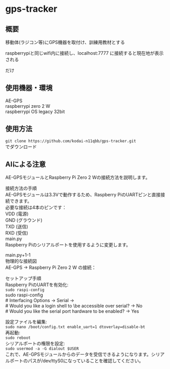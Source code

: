 # gps-tracker
## 概要
移動体(ラジコン等)にGPS機器を取付け、訓練用教材とする

raspberrypiと同じwifi内に接続し、localhost:7777 に接続すると現在地が表示される

だけ

## 使用機器・環境
AE-GPS\
raspberrypi zero 2 W\
raspberrypi OS legacy 32bit

## 使用方法
`git clone https://github.com/kodai-n11qbb/gps-tracker.git`\
でダウンロード


## AIによる注意
AE-GPSモジュールとRaspberry Pi Zero 2 Wの接続方法を説明します。

接続方法の手順\
AE-GPSモジュールは3.3Vで動作するため、Raspberry PiのUARTピンと直接接続できます。\
必要な接続は4本のピンです：\
VDD (電源)\
GND (グラウンド)\
TXD (送信)\
RXD (受信)\
main.py\
Raspberry Piのシリアルポートを使用するように変更します。

main.py+1-1\
物理的な接続図\
AE-GPS → Raspberry Pi Zero 2 W の接続：

セットアップ手順\
Raspberry PiのUARTを有効化:\
`sudo raspi-config`\
sudo raspi-config\
\# Interfacing Options → Serial → \
\# Would you like a login shell to \be accessible over serial? → No\
\# Would you like the serial port hardware to be enabled? → Yes

設定ファイルを編集:\
`sudo nano /boot/config.txt
enable_uart=1
dtoverlay=disable-bt`\
再起動:\
`sudo reboot`\
シリアルポートの権限を設定:\
`sudo usermod -a -G dialout $USER`\
これで、AE-GPSモジュールからのデータを受信できるようになります。シリアルポートのパスが/dev/ttyS0になっていることを確認してください。